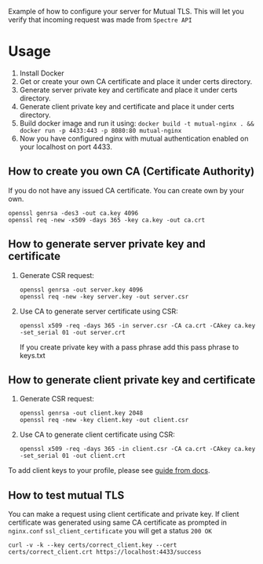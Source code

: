 Example of how to configure your server for Mutual TLS. This will let you verify that incoming request was made from `Spectre API`

# Usage
1. Install Docker
2. Get or create your own CA certificate and place it under certs directory.
3. Generate server private key and certificate and place it under certs directory.
4. Generate client private key and certificate and place it under certs directory.
5. Build docker image and run it using: `docker build -t mutual-nginx . && docker run -p 4433:443 -p 8080:80 mutual-nginx`
6. Now you have configured nginx with mutual authentication enabled on your localhost on port 4433.

## How to create you own CA (Certificate Authority)
If you do not have any issued CA certificate. You can create own by your own.

```
openssl genrsa -des3 -out ca.key 4096
openssl req -new -x509 -days 365 -key ca.key -out ca.crt
```

## How to generate server private key and certificate
1. Generate CSR request:

    ```
    openssl genrsa -out server.key 4096
    openssl req -new -key server.key -out server.csr
    ```
2. Use CA to generate server certificate using CSR:

    ```
    openssl x509 -req -days 365 -in server.csr -CA ca.crt -CAkey ca.key -set_serial 01 -out server.crt
    ```

    If you create private key with a pass phrase add this pass phrase to keys.txt

## How to generate client private key and certificate
1. Generate CSR request:

    ```
    openssl genrsa -out client.key 2048
    openssl req -new -key client.key -out client.csr
    ```
2. Use CA to generate client certificate using CSR:

    ```
    openssl x509 -req -days 365 -in client.csr -CA ca.crt -CAkey ca.key -set_serial 01 -out client.crt
    ```


To add client keys to your profile, please see [guide from docs](https://docs.salsedge.com/guides/callbacks#mutual_tls).

## How to test mutual TLS
You can make a request using client certificate and private key. If client certificate was generated using same CA certificate as prompted in `nginx.conf` `ssl_client_certificate` you will get a status `200 OK`

`curl -v -k --key certs/correct_client.key --cert certs/correct_client.crt https://localhost:4433/success`
